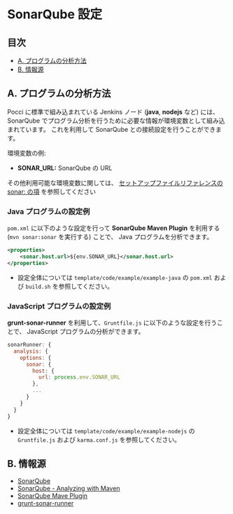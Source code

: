 SonarQube 設定
==============

目次
----
*   [A. プログラムの分析方法](#a-)
*   [B. 情報源](#b-)


A. プログラムの分析方法
-----------------------
Pocci に標準で組み込まれている Jenkins ノード (**java**, **nodejs** など) には、
SonarQube でプログラム分析を行うために必要な情報が環境変数として組み込まれています。
これを利用して SonarQube との接続設定を行うことができます。

環境変数の例:
*   **SONAR_URL:** SonarQube の URL

その他利用可能な環境変数に関しては、
[セットアップファイルリファレンスの sonar: の項](./setup-yml.ja.md#sonar-)
を参照してください

### Java プログラムの設定例
`pom.xml` に以下のような設定を行って
**SonarQube Maven Plugin** を利用する (`mvn sonar:sonar` を実行する) ことで、
Java プログラムを分析できます。

```xml
<properties>
    <sonar.host.url>${env.SONAR_URL}</sonar.host.url>
</properties>
```

*   設定全体については
    `template/code/example/example-java` の `pom.xml` および `build.sh`
    を参照してください。


### JavaScript プログラムの設定例
**grunt-sonar-runner** を利用して、`Gruntfile.js` に以下のような設定を行うことで、
JavaScript プログラムの分析ができます。

```javascript
sonarRunner: {
  analysis: {
    options: {
      sonar: {
        host: {
          url: process.env.SONAR_URL
        },
        ...
      }
    }
  }
}
```

*   設定全体については
    `template/code/example/example-nodejs` の `Gruntfile.js` および `karma.conf.js`
    を参照してください。


B. 情報源
---------
*   [SonarQube](http://www.sonarqube.org/)
*   [SonarQube - Analyzing with Maven](http://docs.sonarqube.org/display/SONAR/Analyzing+with+Maven)
*   [SonarQube Mave Plugin](http://www.mojohaus.org/sonar-maven-plugin/)
*   [grunt-sonar-runner](https://www.npmjs.com/package/grunt-sonar-runner)
